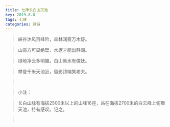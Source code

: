 ```yaml
---
title: 七律长白山天池
key: 2019.8.8
tags: 七律
categories: 律诗
---
```


<blockquote class="blockquote-center">峡谷沐风百峰险，森林润雾万木舒。
</blockquote>
<blockquote class="blockquote-center">山高方可显绝壁，水邃才能出静湖。
</blockquote>
<blockquote class="blockquote-center">绿地净云多明媚，白山黑水有俊妩。
</blockquote>
<blockquote class="blockquote-center">攀登千米天池近，留影顶端笑老夫。
</blockquote>
<blockquote class="blockquote-center"></br>
</blockquote>
<blockquote class="blockquote-center">小注：
</blockquote>
<blockquote class="blockquote-center">长白山脉有海拔2500米以上的山峰16座，站在海拔2700米的白云峰上俯瞰天池，特有感叹。记之。
</blockquote>
<blockquote class="blockquote-center"></br>
</blockquote>

